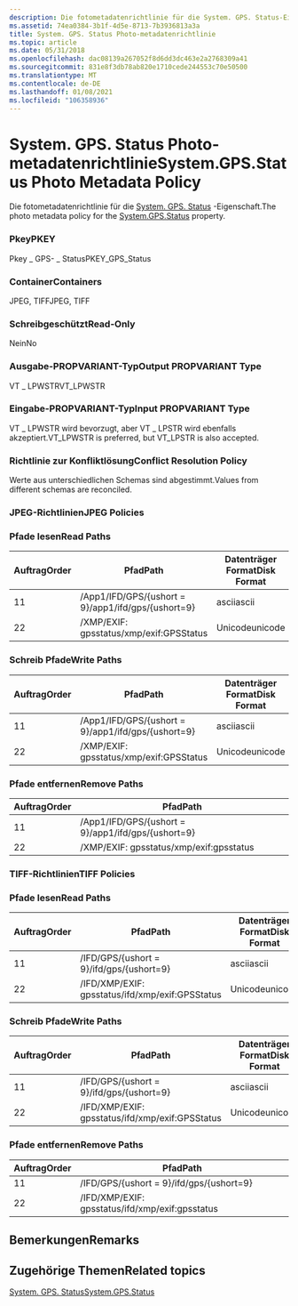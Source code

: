 ```yaml
---
description: Die fotometadatenrichtlinie für die System. GPS. Status-Eigenschaft.
ms.assetid: 74ea0384-3b1f-4d5e-8713-7b3936813a3a
title: System. GPS. Status Photo-metadatenrichtlinie
ms.topic: article
ms.date: 05/31/2018
ms.openlocfilehash: dac08139a267052f8d6dd3dc463e2a2768309a41
ms.sourcegitcommit: 831e8f3db78ab820e1710cede244553c70e50500
ms.translationtype: MT
ms.contentlocale: de-DE
ms.lasthandoff: 01/08/2021
ms.locfileid: "106358936"
---
```

# <a name="systemgpsstatus-photo-metadata-policy"></a><span data-ttu-id="fb986-103">System. GPS. Status Photo-metadatenrichtlinie</span><span class="sxs-lookup"><span data-stu-id="fb986-103">System.GPS.Status Photo Metadata Policy</span></span>

<span data-ttu-id="fb986-104">Die fotometadatenrichtlinie für die [System. GPS. Status](../properties/props-system-gps-status.md) -Eigenschaft.</span><span class="sxs-lookup"><span data-stu-id="fb986-104">The photo metadata policy for the [System.GPS.Status](../properties/props-system-gps-status.md) property.</span></span>

### <a name="pkey"></a><span data-ttu-id="fb986-105">Pkey</span><span class="sxs-lookup"><span data-stu-id="fb986-105">PKEY</span></span>

<span data-ttu-id="fb986-106">Pkey \_ GPS- \_ Status</span><span class="sxs-lookup"><span data-stu-id="fb986-106">PKEY\_GPS\_Status</span></span>

### <a name="containers"></a><span data-ttu-id="fb986-107">Container</span><span class="sxs-lookup"><span data-stu-id="fb986-107">Containers</span></span>

<span data-ttu-id="fb986-108">JPEG, TIFF</span><span class="sxs-lookup"><span data-stu-id="fb986-108">JPEG, TIFF</span></span>

### <a name="read-only"></a><span data-ttu-id="fb986-109">Schreibgeschützt</span><span class="sxs-lookup"><span data-stu-id="fb986-109">Read-Only</span></span>

<span data-ttu-id="fb986-110">Nein</span><span class="sxs-lookup"><span data-stu-id="fb986-110">No</span></span>

### <a name="output-propvariant-type"></a><span data-ttu-id="fb986-111">Ausgabe-PROPVARIANT-Typ</span><span class="sxs-lookup"><span data-stu-id="fb986-111">Output PROPVARIANT Type</span></span>

<span data-ttu-id="fb986-112">VT \_ LPWSTR</span><span class="sxs-lookup"><span data-stu-id="fb986-112">VT\_LPWSTR</span></span>

### <a name="input-propvariant-type"></a><span data-ttu-id="fb986-113">Eingabe-PROPVARIANT-Typ</span><span class="sxs-lookup"><span data-stu-id="fb986-113">Input PROPVARIANT Type</span></span>

<span data-ttu-id="fb986-114">VT \_ LPWSTR wird bevorzugt, aber VT \_ LPSTR wird ebenfalls akzeptiert.</span><span class="sxs-lookup"><span data-stu-id="fb986-114">VT\_LPWSTR is preferred, but VT\_LPSTR is also accepted.</span></span>

### <a name="conflict-resolution-policy"></a><span data-ttu-id="fb986-115">Richtlinie zur Konfliktlösung</span><span class="sxs-lookup"><span data-stu-id="fb986-115">Conflict Resolution Policy</span></span>

<span data-ttu-id="fb986-116">Werte aus unterschiedlichen Schemas sind abgestimmt.</span><span class="sxs-lookup"><span data-stu-id="fb986-116">Values from different schemas are reconciled.</span></span>

### <a name="jpeg-policies"></a><span data-ttu-id="fb986-117">JPEG-Richtlinien</span><span class="sxs-lookup"><span data-stu-id="fb986-117">JPEG Policies</span></span>

### <a name="read-paths"></a><span data-ttu-id="fb986-118">Pfade lesen</span><span class="sxs-lookup"><span data-stu-id="fb986-118">Read Paths</span></span>



| <span data-ttu-id="fb986-119">Auftrag</span><span class="sxs-lookup"><span data-stu-id="fb986-119">Order</span></span> | <span data-ttu-id="fb986-120">Pfad</span><span class="sxs-lookup"><span data-stu-id="fb986-120">Path</span></span>                     | <span data-ttu-id="fb986-121">Datenträger Format</span><span class="sxs-lookup"><span data-stu-id="fb986-121">Disk Format</span></span> |
|-------|--------------------------|-------------|
| <span data-ttu-id="fb986-122">1</span><span class="sxs-lookup"><span data-stu-id="fb986-122">1</span></span>     | <span data-ttu-id="fb986-123">/App1/IFD/GPS/{ushort = 9}</span><span class="sxs-lookup"><span data-stu-id="fb986-123">/app1/ifd/gps/{ushort=9}</span></span> | <span data-ttu-id="fb986-124">ascii</span><span class="sxs-lookup"><span data-stu-id="fb986-124">ascii</span></span>       |
| <span data-ttu-id="fb986-125">2</span><span class="sxs-lookup"><span data-stu-id="fb986-125">2</span></span>     | <span data-ttu-id="fb986-126">/XMP/EXIF: gpsstatus</span><span class="sxs-lookup"><span data-stu-id="fb986-126">/xmp/exif:GPSStatus</span></span>      | <span data-ttu-id="fb986-127">Unicode</span><span class="sxs-lookup"><span data-stu-id="fb986-127">unicode</span></span>     |



 

### <a name="write-paths"></a><span data-ttu-id="fb986-128">Schreib Pfade</span><span class="sxs-lookup"><span data-stu-id="fb986-128">Write Paths</span></span>



| <span data-ttu-id="fb986-129">Auftrag</span><span class="sxs-lookup"><span data-stu-id="fb986-129">Order</span></span> | <span data-ttu-id="fb986-130">Pfad</span><span class="sxs-lookup"><span data-stu-id="fb986-130">Path</span></span>                     | <span data-ttu-id="fb986-131">Datenträger Format</span><span class="sxs-lookup"><span data-stu-id="fb986-131">Disk Format</span></span> |
|-------|--------------------------|-------------|
| <span data-ttu-id="fb986-132">1</span><span class="sxs-lookup"><span data-stu-id="fb986-132">1</span></span>     | <span data-ttu-id="fb986-133">/App1/IFD/GPS/{ushort = 9}</span><span class="sxs-lookup"><span data-stu-id="fb986-133">/app1/ifd/gps/{ushort=9}</span></span> | <span data-ttu-id="fb986-134">ascii</span><span class="sxs-lookup"><span data-stu-id="fb986-134">ascii</span></span>       |
| <span data-ttu-id="fb986-135">2</span><span class="sxs-lookup"><span data-stu-id="fb986-135">2</span></span>     | <span data-ttu-id="fb986-136">/XMP/EXIF: gpsstatus</span><span class="sxs-lookup"><span data-stu-id="fb986-136">/xmp/exif:GPSStatus</span></span>      | <span data-ttu-id="fb986-137">Unicode</span><span class="sxs-lookup"><span data-stu-id="fb986-137">unicode</span></span>     |



 

### <a name="remove-paths"></a><span data-ttu-id="fb986-138">Pfade entfernen</span><span class="sxs-lookup"><span data-stu-id="fb986-138">Remove Paths</span></span>



| <span data-ttu-id="fb986-139">Auftrag</span><span class="sxs-lookup"><span data-stu-id="fb986-139">Order</span></span> | <span data-ttu-id="fb986-140">Pfad</span><span class="sxs-lookup"><span data-stu-id="fb986-140">Path</span></span>                     |
|-------|--------------------------|
| <span data-ttu-id="fb986-141">1</span><span class="sxs-lookup"><span data-stu-id="fb986-141">1</span></span>     | <span data-ttu-id="fb986-142">/App1/IFD/GPS/{ushort = 9}</span><span class="sxs-lookup"><span data-stu-id="fb986-142">/app1/ifd/gps/{ushort=9}</span></span> |
| <span data-ttu-id="fb986-143">2</span><span class="sxs-lookup"><span data-stu-id="fb986-143">2</span></span>     | <span data-ttu-id="fb986-144">/XMP/EXIF: gpsstatus</span><span class="sxs-lookup"><span data-stu-id="fb986-144">/xmp/exif:gpsstatus</span></span>      |



 

### <a name="tiff-policies"></a><span data-ttu-id="fb986-145">TIFF-Richtlinien</span><span class="sxs-lookup"><span data-stu-id="fb986-145">TIFF Policies</span></span>

### <a name="read-paths"></a><span data-ttu-id="fb986-146">Pfade lesen</span><span class="sxs-lookup"><span data-stu-id="fb986-146">Read Paths</span></span>



| <span data-ttu-id="fb986-147">Auftrag</span><span class="sxs-lookup"><span data-stu-id="fb986-147">Order</span></span> | <span data-ttu-id="fb986-148">Pfad</span><span class="sxs-lookup"><span data-stu-id="fb986-148">Path</span></span>                    | <span data-ttu-id="fb986-149">Datenträger Format</span><span class="sxs-lookup"><span data-stu-id="fb986-149">Disk Format</span></span> |
|-------|-------------------------|-------------|
| <span data-ttu-id="fb986-150">1</span><span class="sxs-lookup"><span data-stu-id="fb986-150">1</span></span>     | <span data-ttu-id="fb986-151">/IFD/GPS/{ushort = 9}</span><span class="sxs-lookup"><span data-stu-id="fb986-151">/ifd/gps/{ushort=9}</span></span>     | <span data-ttu-id="fb986-152">ascii</span><span class="sxs-lookup"><span data-stu-id="fb986-152">ascii</span></span>       |
| <span data-ttu-id="fb986-153">2</span><span class="sxs-lookup"><span data-stu-id="fb986-153">2</span></span>     | <span data-ttu-id="fb986-154">/IFD/XMP/EXIF: gpsstatus</span><span class="sxs-lookup"><span data-stu-id="fb986-154">/ifd/xmp/exif:GPSStatus</span></span> | <span data-ttu-id="fb986-155">Unicode</span><span class="sxs-lookup"><span data-stu-id="fb986-155">unicode</span></span>     |



 

### <a name="write-paths"></a><span data-ttu-id="fb986-156">Schreib Pfade</span><span class="sxs-lookup"><span data-stu-id="fb986-156">Write Paths</span></span>



| <span data-ttu-id="fb986-157">Auftrag</span><span class="sxs-lookup"><span data-stu-id="fb986-157">Order</span></span> | <span data-ttu-id="fb986-158">Pfad</span><span class="sxs-lookup"><span data-stu-id="fb986-158">Path</span></span>                    | <span data-ttu-id="fb986-159">Datenträger Format</span><span class="sxs-lookup"><span data-stu-id="fb986-159">Disk Format</span></span> |
|-------|-------------------------|-------------|
| <span data-ttu-id="fb986-160">1</span><span class="sxs-lookup"><span data-stu-id="fb986-160">1</span></span>     | <span data-ttu-id="fb986-161">/IFD/GPS/{ushort = 9}</span><span class="sxs-lookup"><span data-stu-id="fb986-161">/ifd/gps/{ushort=9}</span></span>     | <span data-ttu-id="fb986-162">ascii</span><span class="sxs-lookup"><span data-stu-id="fb986-162">ascii</span></span>       |
| <span data-ttu-id="fb986-163">2</span><span class="sxs-lookup"><span data-stu-id="fb986-163">2</span></span>     | <span data-ttu-id="fb986-164">/IFD/XMP/EXIF: gpsstatus</span><span class="sxs-lookup"><span data-stu-id="fb986-164">/ifd/xmp/exif:GPSStatus</span></span> | <span data-ttu-id="fb986-165">Unicode</span><span class="sxs-lookup"><span data-stu-id="fb986-165">unicode</span></span>     |



 

### <a name="remove-paths"></a><span data-ttu-id="fb986-166">Pfade entfernen</span><span class="sxs-lookup"><span data-stu-id="fb986-166">Remove Paths</span></span>



| <span data-ttu-id="fb986-167">Auftrag</span><span class="sxs-lookup"><span data-stu-id="fb986-167">Order</span></span> | <span data-ttu-id="fb986-168">Pfad</span><span class="sxs-lookup"><span data-stu-id="fb986-168">Path</span></span>                    |
|-------|-------------------------|
| <span data-ttu-id="fb986-169">1</span><span class="sxs-lookup"><span data-stu-id="fb986-169">1</span></span>     | <span data-ttu-id="fb986-170">/IFD/GPS/{ushort = 9}</span><span class="sxs-lookup"><span data-stu-id="fb986-170">/ifd/gps/{ushort=9}</span></span>     |
| <span data-ttu-id="fb986-171">2</span><span class="sxs-lookup"><span data-stu-id="fb986-171">2</span></span>     | <span data-ttu-id="fb986-172">/IFD/XMP/EXIF: gpsstatus</span><span class="sxs-lookup"><span data-stu-id="fb986-172">/ifd/xmp/exif:gpsstatus</span></span> |



 

## <a name="remarks"></a><span data-ttu-id="fb986-173">Bemerkungen</span><span class="sxs-lookup"><span data-stu-id="fb986-173">Remarks</span></span>

## <a name="related-topics"></a><span data-ttu-id="fb986-174">Zugehörige Themen</span><span class="sxs-lookup"><span data-stu-id="fb986-174">Related topics</span></span>

<dl> <dt>

[<span data-ttu-id="fb986-175">System. GPS. Status</span><span class="sxs-lookup"><span data-stu-id="fb986-175">System.GPS.Status</span></span>](../properties/props-system-gps-status.md)
</dt> </dl>

 

 
